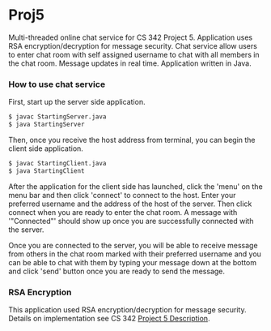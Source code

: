 # Proj5

Multi-threaded online chat service for CS 342 Project 5. Application uses RSA encryption/decryption for message security. Chat service allow users to enter chat room with self assigned username to chat with all members in the chat room. Message updates in real time. Application written in Java.

### How to use chat service

First, start up the server side application.

```sh
$ javac StartingServer.java
$ java StartingServer
```

Then, once you receive the host address from terminal, you can begin the client side application.

```sh
$ javac StartingClient.java
$ java StartingClient
```

After the application for the client side has launched, click the 'menu' on the menu bar and then click 'connect' to connect to the host. Enter your preferred username and the address of the host of the server. Then click connect when you are ready to enter the chat room. A message with '"Connected"' should show up once you are successfully connected with the server.

Once you are connected to the server, you will be able to receive message from others in the chat room marked with their preferred username and you can be able to chat with them by typing your message down at the bottom and click 'send' button once you are ready to send the message.

### RSA Encryption

This application used RSA encryption/decryption for message security. Details on implementation see CS 342 [Project 5 Description][cs342].

[cs342]: <https://www.cs.uic.edu/pub/CS342/AssignmentsF17/CS_342_proj5_f17.pdf>